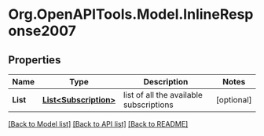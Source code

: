 
# Org.OpenAPITools.Model.InlineResponse2007

## Properties

Name | Type | Description | Notes
------------ | ------------- | ------------- | -------------
**List** | [**List&lt;Subscription&gt;**](Subscription.md) | list of all the available subscriptions | [optional] 

[[Back to Model list]](../README.md#documentation-for-models)
[[Back to API list]](../README.md#documentation-for-api-endpoints)
[[Back to README]](../README.md)

